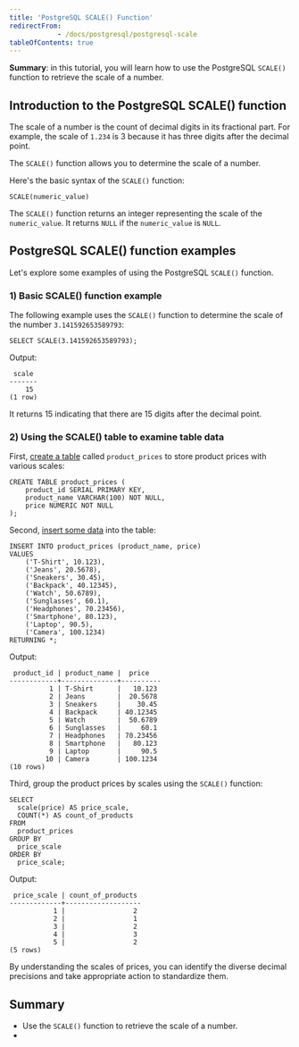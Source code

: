 ```yaml
---
title: 'PostgreSQL SCALE() Function'
redirectFrom: 
            - /docs/postgresql/postgresql-scale
tableOfContents: true
---
```


**Summary**: in this tutorial, you will learn how to use the PostgreSQL `SCALE()` function to retrieve the scale of a number.



## Introduction to the PostgreSQL SCALE() function



The scale of a number is the count of decimal digits in its fractional part. For example, the scale of `1.234` is 3 because it has three digits after the decimal point.



The `SCALE()` function allows you to determine the scale of a number.



Here's the basic syntax of the `SCALE()` function:



```
SCALE(numeric_value)
```



The `SCALE()` function returns an integer representing the scale of the `numeric_value`. It returns `NULL` if the `numeric_value` is `NULL`.



## PostgreSQL SCALE() function examples



Let's explore some examples of using the PostgreSQL `SCALE()` function.



### 1) Basic SCALE() function example



The following example uses the `SCALE()` function to determine the scale of the number `3.141592653589793`:



```
SELECT SCALE(3.141592653589793);
```



Output:



```
 scale
-------
    15
(1 row)
```



It returns 15 indicating that there are 15 digits after the decimal point.



### 2) Using the SCALE() table to examine table data



First, [create a table](/docs/postgresql/postgresql-create-table) called `product_prices` to store product prices with various scales:



```
CREATE TABLE product_prices (
    product_id SERIAL PRIMARY KEY,
    product_name VARCHAR(100) NOT NULL,
    price NUMERIC NOT NULL
);
```



Second, [insert some data](/docs/postgresql/postgresql-insert-multiple-rows) into the table:



```
INSERT INTO product_prices (product_name, price)
VALUES
    ('T-Shirt', 10.123),
    ('Jeans', 20.5678),
    ('Sneakers', 30.45),
    ('Backpack', 40.12345),
    ('Watch', 50.6789),
    ('Sunglasses', 60.1),
    ('Headphones', 70.23456),
    ('Smartphone', 80.123),
    ('Laptop', 90.5),
    ('Camera', 100.1234)
RETURNING *;
```



Output:



```
 product_id | product_name |  price
------------+--------------+----------
          1 | T-Shirt      |   10.123
          2 | Jeans        |  20.5678
          3 | Sneakers     |    30.45
          4 | Backpack     | 40.12345
          5 | Watch        |  50.6789
          6 | Sunglasses   |     60.1
          7 | Headphones   | 70.23456
          8 | Smartphone   |   80.123
          9 | Laptop       |     90.5
         10 | Camera       | 100.1234
(10 rows)
```



Third, group the product prices by scales using the `SCALE()` function:



```
SELECT
  scale(price) AS price_scale,
  COUNT(*) AS count_of_products
FROM
  product_prices
GROUP BY
  price_scale
ORDER BY
  price_scale;
```



Output:



```
 price_scale | count_of_products
-------------+-------------------
           1 |                 2
           2 |                 1
           3 |                 2
           4 |                 3
           5 |                 2
(5 rows)
```



By understanding the scales of prices, you can identify the diverse decimal precisions and take appropriate action to standardize them.



## Summary



- Use the `SCALE()` function to retrieve the scale of a number.
- 
